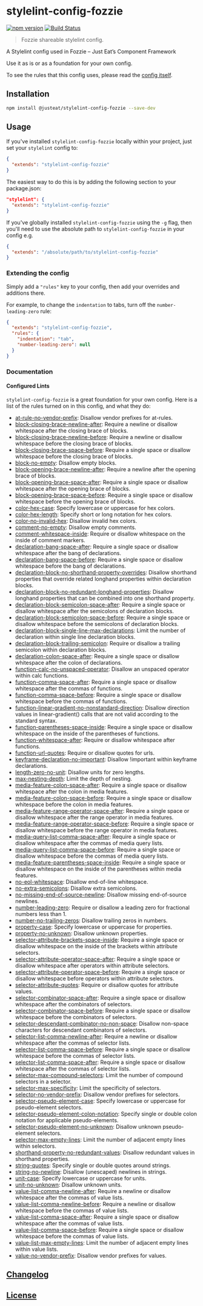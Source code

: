 # stylelint-config-fozzie

[![npm version](https://badge.fury.io/js/%40justeat%2Fstylelint-config-fozzie.svg)](https://badge.fury.io/js/%40justeat%2Fstylelint-config-fozzie)
[![Build Status](https://travis-ci.org/justeat/stylelint-config-fozzie.svg?branch=master)](https://travis-ci.org/justeat/stylelint-config-fozzie)

> Fozzie shareable stylelint config.

A Stylelint config used in Fozzie – Just Eat’s Component Framework

Use it as is or as a foundation for your own config.

To see the rules that this config uses, please read the [config itself](./index.js).


## Installation

```bash
npm install @justeat/stylelint-config-fozzie --save-dev
```

## Usage

If you've installed `stylelint-config-fozzie` locally within your project, just set your `stylelint` config to:

```json
{
  "extends": "stylelint-config-fozzie"
}
```

The easiest way to do this is by adding the following section to your package.json:

```json
"stylelint": {
  "extends": "stylelint-config-fozzie"
}
```

If you've globally installed `stylelint-config-fozzie` using the `-g` flag, then you'll need to use the absolute path to `stylelint-config-fozzie` in your config e.g.

```json
{
  "extends": "/absolute/path/to/stylelint-config-fozzie"
}
```

### Extending the config

Simply add a `"rules"` key to your config, then add your overrides and additions there.

For example, to change the `indentation` to tabs, turn off the `number-leading-zero` rule:

```json
{
  "extends": "stylelint-config-fozzie",
  "rules": {
    "indentation": "tab",
    "number-leading-zero": null
  }
}
```

### Documentation

#### Configured Lints

`stylelint-config-fozzie` is a great foundation for your own config. Here is a list of the rules turned on in this config, and what they do:

-   [at-rule-no-vendor-prefix](https://stylelint.io/user-guide/rules/at-rule-no-vendor-prefix/): Disallow vendor prefixes for at-rules.
-   [block-closing-brace-newline-after](https://stylelint.io/user-guide/rules/block-closing-brace-newline-after/): Require a newline or disallow whitespace after the closing brace of blocks.
-   [block-closing-brace-newline-before](https://stylelint.io/user-guide/rules/block-closing-brace-newline-before/): Require a newline or disallow whitespace before the closing brace of blocks.
-   [block-closing-brace-space-before](https://stylelint.io/user-guide/rules/block-closing-brace-space-before/): Require a single space or disallow whitespace before the closing brace of blocks.
-   [block-no-empty](https://stylelint.io/user-guide/rules/block-no-empty/): Disallow empty blocks.
-   [block-opening-brace-newline-after](https://stylelint.io/user-guide/rules/block-opening-brace-newline-after/): Require a newline after the opening brace of blocks.
-   [block-opening-brace-space-after](https://stylelint.io/user-guide/rules/block-opening-brace-space-after/): Require a single space or disallow whitespace after the opening brace of blocks.
-   [block-opening-brace-space-before](https://stylelint.io/user-guide/rules/block-opening-brace-space-before/): Require a single space or disallow whitespace before the opening brace of blocks.
-   [color-hex-case](https://stylelint.io/user-guide/rules/color-hex-case/): Specify lowercase or uppercase for hex colors.
-   [color-hex-length](https://stylelint.io/user-guide/rules/color-hex-length/): Specify short or long notation for hex colors.
-   [color-no-invalid-hex](https://stylelint.io/user-guide/rules/color-no-invalid-hex/): Disallow invalid hex colors.
-   [comment-no-empty](https://stylelint.io/user-guide/rules/comment-no-empty/): Disallow empty comments.
-   [comment-whitespace-inside](https://stylelint.io/user-guide/rules/comment-whitespace-inside/): Require or disallow whitespace on the inside of comment markers.
-   [declaration-bang-space-after](https://stylelint.io/user-guide/rules/declaration-bang-space-after/): Require a single space or disallow whitespace after the bang of declarations.
-   [declaration-bang-space-before](https://stylelint.io/user-guide/rules/declaration-bang-space-before/): Require a single space or disallow whitespace before the bang of declarations.
-   [declaration-block-no-shorthand-property-overrides](https://stylelint.io/user-guide/rules/declaration-block-no-shorthand-property-overrides/): Disallow shorthand properties that override related longhand properties within declaration blocks.
-   [declaration-block-no-redundant-longhand-properties](https://stylelint.io/user-guide/rules/declaration-block-no-redundant-longhand-properties/): Disallow longhand properties that can be combined into one shorthand property.
-   [declaration-block-semicolon-space-after](https://stylelint.io/user-guide/rules/declaration-block-semicolon-space-after/): Require a single space or disallow whitespace after the semicolons of declaration blocks.
-   [declaration-block-semicolon-space-before](https://stylelint.io/user-guide/rules/declaration-block-semicolon-space-before/): Require a single space or disallow whitespace before the semicolons of declaration blocks.
-   [declaration-block-single-line-max-declarations](https://stylelint.io/user-guide/rules/declaration-block-single-line-max-declarations/): Limit the number of declaration within single line declaration blocks.
-   [declaration-block-trailing-semicolon](https://stylelint.io/user-guide/rules/declaration-block-trailing-semicolon/): Require or disallow a trailing semicolon within declaration blocks.
-   [declaration-colon-space-after](https://stylelint.io/user-guide/rules/declaration-colon-space-after/): Require a single space or disallow whitespace after the colon of declarations.
-   [function-calc-no-unspaced-operator](https://stylelint.io/user-guide/rules/function-calc-no-unspaced-operator/): Disallow an unspaced operator within calc functions.
-   [function-comma-space-after](https://stylelint.io/user-guide/rules/function-comma-space-after/): Require a single space or disallow whitespace after the commas of functions.
-   [function-comma-space-before](https://stylelint.io/user-guide/rules/function-comma-space-before/): Require a single space or disallow whitespace before the commas of functions.
-   [function-linear-gradient-no-nonstandard-direction](https://stylelint.io/user-guide/rules/function-linear-gradient-no-nonstandard-direction/): Disallow direction values in linear-gradient() calls that are not valid according to the standard syntax.
-   [function-parentheses-space-inside](https://stylelint.io/user-guide/rules/function-parentheses-space-inside/): Require a single space or disallow whitespace on the inside of the parentheses of functions.
-   [function-whitespace-after](https://stylelint.io/user-guide/rules/function-whitespace-after/): Require or disallow whitespace after functions.
-   [function-url-quotes](https://stylelint.io/user-guide/rules/function-url-quotes/): Require or disallow quotes for urls.
-   [keyframe-declaration-no-important](https://stylelint.io/user-guide/rules/keyframe-declaration-no-important/): Disallow !important within keyframe declarations.
-   [length-zero-no-unit](https://stylelint.io/user-guide/rules/length-zero-no-unit/): Disallow units for zero lengths.
-   [max-nesting-depth](https://stylelint.io/user-guide/rules/max-nesting-depth/): Limit the depth of nesting.
-   [media-feature-colon-space-after](https://stylelint.io/user-guide/rules/media-feature-colon-space-after/): Require a single space or disallow whitespace after the colon in media features.
-   [media-feature-colon-space-before](https://stylelint.io/user-guide/rules/media-feature-colon-space-before/): Require a single space or disallow whitespace before the colon in media features.
-   [media-feature-range-operator-space-after](https://stylelint.io/user-guide/rules/media-feature-range-operator-space-after/): Require a single space or disallow whitespace after the range operator in media features.
-   [media-feature-range-operator-space-before](https://stylelint.io/user-guide/rules/media-feature-range-operator-space-before/): Require a single space or disallow whitespace before the range operator in media features.
-   [media-query-list-comma-space-after](https://stylelint.io/user-guide/rules/media-query-list-comma-space-after/): Require a single space or disallow whitespace after the commas of media query lists.
-   [media-query-list-comma-space-before](https://stylelint.io/user-guide/rules/media-query-list-comma-space-before/): Require a single space or disallow whitespace before the commas of media query lists.
-   [media-feature-parentheses-space-inside](https://stylelint.io/user-guide/rules/media-feature-parentheses-space-inside/): Require a single space or disallow whitespace on the inside of the parentheses within media features.
-   [no-eol-whitespace](https://stylelint.io/user-guide/rules/no-eol-whitespace/): Disallow end-of-line whitespace.
-   [no-extra-semicolons](https://stylelint.io/user-guide/rules/no-extra-semicolons/): Disallow extra semicolons.
-   [no-missing-end-of-source-newline](https://stylelint.io/user-guide/rules/no-missing-end-of-source-newline/): Disallow missing end-of-source newlines.
-   [number-leading-zero](https://stylelint.io/user-guide/rules/number-leading-zero/): Require or disallow a leading zero for fractional numbers less than 1.
-   [number-no-trailing-zeros](https://stylelint.io/user-guide/rules/number-no-trailing-zeros/): Disallow trailing zeros in numbers.
-   [property-case](https://stylelint.io/user-guide/rules/property-case/): Specify lowercase or uppercase for properties.
-   [property-no-unknown](https://stylelint.io/user-guide/rules/property-no-unknown/): Disallow unknown properties.
-   [selector-attribute-brackets-space-inside](https://stylelint.io/user-guide/rules/selector-attribute-brackets-space-inside/): Require a single space or disallow whitespace on the inside of the brackets within attribute selectors.
-   [selector-attribute-operator-space-after](https://stylelint.io/user-guide/rules/selector-attribute-operator-space-after/): Require a single space or disallow whitespace after operators within attribute selectors.
-   [selector-attribute-operator-space-before](https://stylelint.io/user-guide/rules/selector-attribute-operator-space-before/): Require a single space or disallow whitespace before operators within attribute selectors.
-   [selector-attribute-quotes](https://stylelint.io/user-guide/rules/selector-attribute-quotes/): Require or disallow quotes for attribute values.
-   [selector-combinator-space-after](https://stylelint.io/user-guide/rules/selector-combinator-space-after/): Require a single space or disallow whitespace after the combinators of selectors.
-   [selector-combinator-space-before](https://stylelint.io/user-guide/rules/selector-combinator-space-before/): Require a single space or disallow whitespace before the combinators of selectors.
-   [selector-descendant-combinator-no-non-space](https://stylelint.io/user-guide/rules/selector-descendant-combinator-no-non-space/): Disallow non-space characters for descendant combinators of selectors.
-   [selector-list-comma-newline-after](https://stylelint.io/user-guide/rules/selector-list-comma-newline-after/): Require a newline or disallow whitespace after the commas of selector lists.
-   [selector-list-comma-space-before](https://stylelint.io/user-guide/rules/selector-list-comma-space-before/): Require a single space or disallow whitespace before the commas of selector lists.
-   [selector-list-comma-space-after](https://stylelint.io/user-guide/rules/selector-list-comma-space-after/): Require a single space or disallow whitespace after the commas of selector lists.
-   [selector-max-compound-selectors](https://stylelint.io/user-guide/rules/selector-max-compound-selectors/): Limit the number of compound selectors in a selector.
-   [selector-max-specificity](https://stylelint.io/user-guide/rules/selector-max-specificity/): Limit the specificity of selectors.
-   [selector-no-vendor-prefix](https://stylelint.io/user-guide/rules/selector-no-vendor-prefix/): Disallow vendor prefixes for selectors.
-   [selector-pseudo-element-case](https://stylelint.io/user-guide/rules/selector-pseudo-element-case/): Specify lowercase or uppercase for pseudo-element selectors.
-   [selector-pseudo-element-colon-notation](https://stylelint.io/user-guide/rules/selector-pseudo-element-colon-notation/): Specify single or double colon notation for applicable pseudo-elements.
-   [selector-pseudo-element-no-unknown](https://stylelint.io/user-guide/rules/selector-pseudo-element-no-unknown/): Disallow unknown pseudo-element selectors.
-   [selector-max-empty-lines](https://stylelint.io/user-guide/rules/selector-max-empty-lines/): Limit the number of adjacent empty lines within selectors.
-   [shorthand-property-no-redundant-values](https://stylelint.io/user-guide/rules/shorthand-property-no-redundant-values/): Disallow redundant values in shorthand properties.
-   [string-quotes](https://stylelint.io/user-guide/rules/string-quotes/): Specify single or double quotes around strings.
-   [string-no-newline](https://stylelint.io/user-guide/rules/string-no-newline/): Disallow (unescaped) newlines in strings.
-   [unit-case](https://stylelint.io/user-guide/rules/unit-case/): Specify lowercase or uppercase for units.
-   [unit-no-unknown](https://stylelint.io/user-guide/rules/unit-no-unknown/): Disallow unknown units.
-   [value-list-comma-newline-after](https://stylelint.io/user-guide/rules/value-list-comma-newline-after/): Require a newline or disallow whitespace after the commas of value lists.
-   [value-list-comma-newline-before](https://stylelint.io/user-guide/rules/value-list-comma-newline-before/): Require a newline or disallow whitespace before the commas of value lists.
-   [value-list-comma-space-after](https://stylelint.io/user-guide/rules/value-list-comma-space-after/): Require a single space or disallow whitespace after the commas of value lists.
-   [value-list-comma-space-before](https://stylelint.io/user-guide/rules/value-list-comma-space-before/): Require a single space or disallow whitespace before the commas of value lists.
-   [value-list-max-empty-lines](https://stylelint.io/user-guide/rules/value-list-max-empty-lines/): Limit the number of adjacent empty lines within value lists.
-   [value-no-vendor-prefix](https://stylelint.io/user-guide/rules/value-no-vendor-prefix/): Disallow vendor prefixes for values.


## [Changelog](CHANGELOG.md)

## [License](LICENSE)
